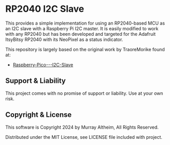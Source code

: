 # RP2040 I2C Slave

This provides a simple implementation for using an RP2040-based MCU as an 
I2C slave with a Raspberry Pi I2C master. It is easily modified to work 
with any RP2040 but has been developed and targeted for the Adafruit 
ItsyBitsy RP2040 with its NeoPixel as a status indicator.

This repository is largely based on the original work by TraoreMorike found at:

* [Raspberry-Pico---I2C-Slave](https://github.com/TraoreMorike/Raspberry-Pico---I2C-Slave)


## Support & Liability

This project comes with no promise of support or liability. Use at your own risk.


## Copyright & License

This software is Copyright 2024 by Murray Altheim, All Rights Reserved.

Distributed under the MIT License, see LICENSE file included with project.

